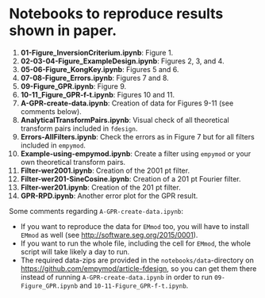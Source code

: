 # Notebooks to reproduce results shown in paper.

1. **01-Figure_InversionCriterium.ipynb**: Figure 1.
2. **02-03-04-Figure_ExampleDesign.ipynb**: Figures 2, 3, and 4.
3. **05-06-Figure_KongKey.ipynb**: Figures 5 and 6.
4. **07-08-Figure_Errors.ipynb**: Figures 7 and 8.
5. **09-Figure_GPR.ipynb**: Figure 9.
6. **10-11_Figure_GPR-f-t.ipynb**: Figures 10 and 11.
7. **A-GPR-create-data.ipynb**: Creation of data for Figures 9-11 (see
   comments below).
8. **AnalyticalTransformPairs.ipynb**: Visual check of all theoretical
   transform pairs included in ``fdesign``.
9. **Errors-AllFilters.ipynb**: Check the errors as in Figure 7 but for all
   filters included in `empymod`.
10. **Example-using-empymod.ipynb**: Create a filter using `empymod` or your own
    theoretical transform pairs.
11. **Filter-wer2001.ipynb**: Creation of the 2001 pt filter.
12. **Filter-wer201-SineCosine.ipynb**: Creation of a 201 pt Fourier filter.
13. **Filter-wer201.ipynb**: Creation of the 201 pt filter.
14. **GPR-RPD.ipynb**: Another error plot for the GPR result.


Some comments regarding `A-GPR-create-data.ipynb`:
- If you want to reproduce the data for `EMmod` too, you will have to install
  `EMmod` as well (see <http://software.seg.org/2015/0001>).
- If you want to run the whole file, including the cell for `EMmod`, the whole
  script will take likely a day to run.
- The required data-zips are provided in the `notebooks/data`-directory on
  <https://github.com/empymod/article-fdesign>, so you can get them there
  instead of running `A-GPR-create-data.ipynb` in order to run
  `09-Figure_GPR.ipynb` and `10-11-Figure_GPR-f-t.ipynb`.
